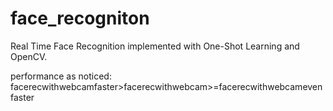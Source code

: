 # face_recogniton

Real Time Face Recognition implemented with One-Shot Learning and OpenCV.

performance as noticed:
facerecwithwebcamfaster>facerecwithwebcam>=facerecwithwebcamevenfaster
